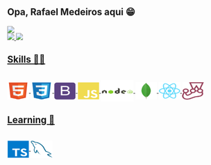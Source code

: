 ## Opa, Rafael Medeiros aqui 😁 

<img height="auto" width="auto" align="center" src="https://64.media.tumblr.com/2d0af9c90d1b1107313cc20bda01548a/tumblr_outwxnanpp1u79o2lo1_1280.gifv">

<br>

<div>
  <a href="https://github.com/rsoar">
  <img height="135em" src="https://github-readme-stats.vercel.app/api?username=rsoar&show_icons=true&theme=tokyonight&include_all_commits=true&count_private=true"/>
  <img height="135em" src="https://github-readme-stats.vercel.app/api/top-langs/?username=rsoar&layout=compact&langs_count=7&theme=tokyonight"/>
</div>
	
<div> 
 
## Skills 👨‍💻
    
<div style=":display: inline_block"><br>
	 <img align="center" alt="rsoar-html" height="40" width="50" src="https://raw.githubusercontent.com/devicons/devicon/master/icons/html5/html5-original.svg">
	 <img align="center" alt="rsoar-css3" height="40" width="50" src="https://raw.githubusercontent.com/devicons/devicon/master/icons/css3/css3-original.svg">
	<img align="center" alt="rsoar-bootstrap" height="40" width="50" src="https://raw.githubusercontent.com/devicons/devicon/master/icons/bootstrap/bootstrap-plain.svg">
    <img align="center" alt="rsoar-js" height="40" width="50" src="https://raw.githubusercontent.com/devicons/devicon/master/icons/javascript/javascript-plain.svg">
    <img align="center" alt="rsoar-node" height="50" width="75" src="https://raw.githubusercontent.com/devicons/devicon/master/icons/nodejs/nodejs-original-wordmark.svg">
    <img align="center" alt="rsoar-mongo" height="40" width="50" src="https://raw.githubusercontent.com/devicons/devicon/master/icons/mongodb/mongodb-original.svg">
	<img align="center" alt="rsoar-react" height="40" width="50" src="https://raw.githubusercontent.com/devicons/devicon/master/icons/react/react-original.svg">
	<img align="center" alt="rsoar-jest" height="40" width="50" src="https://raw.githubusercontent.com/devicons/devicon/master/icons/jest/jest-plain.svg">
	
    
</div>
  
</div>


## Learning 🧠
	
<div style=":display: inline_block"><br>
    <img align="center" alt="rsoar-js" height="40" width="50" src="https://raw.githubusercontent.com/devicons/devicon/master/icons/typescript/typescript-plain.svg">
    <img align="center" alt="rsoar-node" height="40" width="50" src="https://raw.githubusercontent.com/devicons/devicon/master/icons/mysql/mysql-plain.svg">
</div>
	

  
##
  
